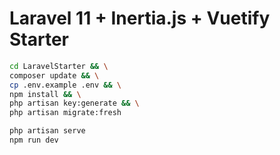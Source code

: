 # Laravel 11 + Inertia.js + Vuetify Starter


```bash
cd LaravelStarter && \
composer update && \
cp .env.example .env && \
npm install && \
php artisan key:generate && \
php artisan migrate:fresh
```

```bash
php artisan serve
npm run dev
```
